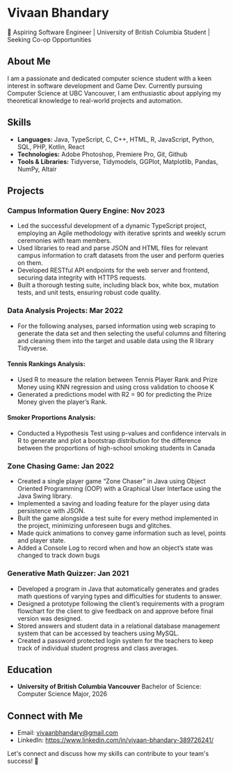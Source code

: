# Vivaan Bhandary

🚀 Aspiring Software Engineer | University of British Columbia Student | Seeking Co-op Opportunities

## About Me
I am a passionate and dedicated computer science student with a keen interest in software development and Game Dev. Currently pursuing Computer Science at UBC Vancouver, I am enthusiastic about applying my theoretical knowledge to real-world projects and automation.

## Skills
- **Languages:** Java, TypeScript, C, C++, HTML, R, JavaScript, Python, SQL, PHP, Kotlin, React
- **Technologies:** Adobe Photoshop, Premiere Pro, Git, Github
- **Tools & Libraries:** Tidyverse, Tidymodels, GGPlot, Matplotlib, Pandas, NumPy, Altair

## Projects
### Campus Information Query Engine: Nov 2023
- Led the successful development of a dynamic TypeScript project, employing an Agile 
methodology with iterative sprints and weekly scrum ceremonies with team members.
- Used libraries to read and parse JSON and HTML files for relevant campus information to craft 
datasets from the user and perform queries on them.
- Developed RESTful API endpoints for the web server and frontend, securing data integrity with 
HTTPS requests.
- Built a thorough testing suite, including black box, white box, mutation tests, and unit tests, 
ensuring robust code quality.

### Data Analysis Projects: Mar 2022
- For the following analyses, parsed information using web scraping to generate the data set and 
then selecting the useful columns and filtering and cleaning them into the target and usable 
data using the R library Tidyverse.
#### Tennis Rankings Analysis:
- Used R to measure the relation between Tennis Player Rank and Prize Money using KNN 
regression and using cross validation to choose K
- Generated a predictions model with R2 = 90 for predicting the Prize Money given the 
player’s Rank.
#### Smoker Proportions Analysis:
- Conducted a Hypothesis Test using p-values and confidence intervals in R to generate and 
plot a bootstrap distribution for the difference between the proportions of high-school 
smoking students in Canada

### Zone Chasing Game: Jan 2022
- Created a single player game “Zone Chaser” in Java using Object Oriented Programming (OOP) 
with a Graphical User Interface using the Java Swing library.
- Implemented a saving and loading feature for the player using data persistence with JSON.
- Built the game alongside a test suite for every method implemented in the project, minimizing 
unforeseen bugs and glitches.
- Made quick animations to convey game information such as level, points and player state.
- Added a Console Log to record when and how an object’s state was changed to track down bugs

### Generative Math Quizzer: Jan 2021
- Developed a program in Java that automatically generates and grades math questions of varying 
types and difficulties for students to answer.
- Designed a prototype following the client’s requirements with a program flowchart for the client 
to give feedback on and approve before final version was designed. 
- Stored answers and student data in a relational database management system that can be 
accessed by teachers using MySQL. 
- Created a password protected login system for the teachers to keep track of individual student 
progress and class averages. 

## Education
- **University of British Columbia Vancouver**
  Bachelor of Science: Computer Science Major, 2026

## Connect with Me
- Email: vivaanbhandary@gmail.com
- LinkedIn: https://www.linkedin.com/in/vivaan-bhandary-389726241/

Let's connect and discuss how my skills can contribute to your team's success! 🌟


<!---
vivaanbhandary/vivaanbhandary is a ✨ special ✨ repository because its `README.md` (this file) appears on your GitHub profile.
You can click the Preview link to take a look at your changes.
--->

